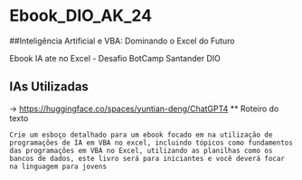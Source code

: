 # Ebook_DIO_AK_24

##Inteligência Artificial e VBA: Dominando o Excel do Futuro


Ebook IA ate no Excel - Desafio BotCamp Santander DIO


## IAs Utilizadas

-> https://huggingface.co/spaces/yuntian-deng/ChatGPT4
    ** Roteiro do texto

    Crie um esboço detalhado para um ebook focado em na utilização de programações de IA em VBA no excel, incluindo tópicos como fundamentos das programações em VBA no Excel, utilizando as planilhas como os bancos de dados, este livro será para iniciantes e você deverá focar na linguagem para jovens
